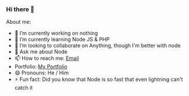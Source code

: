 ### Hi there 👋


<!--**Powerisinschool/powerisinschool** is a ✨ _special_ ✨ repository because its `README.md` (this file) appears on your GitHub profile.-->

About me:

- 🔭 I’m currently working on nothing
- 🌱 I’m currently learning Node JS & PHP
- 👯 I’m looking to collaborate on Anything, though I'm better with node
- 💬 Ask me about Node
- 📫 How to reach me: [Email](mailto:contact@toluolagunju04.cf)
- Portfolio: [My Portfolio](https://toluolagunju.ml)
- 😄 Pronouns: He / Him
- ⚡ Fun fact: Did you know that Node is so fast that even lightning can't catch it
